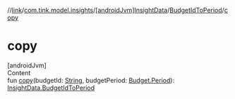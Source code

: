 //[link](../../../index.md)/[com.tink.model.insights](../../index.md)/[[androidJvm]InsightData](../index.md)/[BudgetIdToPeriod](index.md)/[copy](copy.md)



# copy  
[androidJvm]  
Content  
fun [copy](copy.md)(budgetId: [String](https://kotlinlang.org/api/latest/jvm/stdlib/kotlin/-string/index.html), budgetPeriod: [Budget.Period](../../../com.tink.model.budget/[android-jvm]-budget/-period/index.md)): [InsightData.BudgetIdToPeriod](index.md)  



